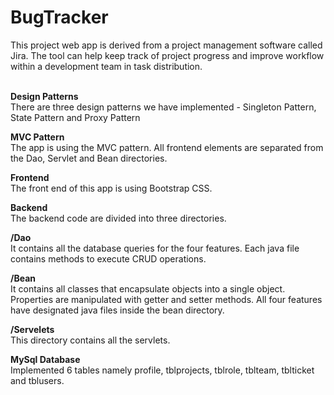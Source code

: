 # BugTracker

This project web app is derived from a project management software called Jira. The tool can help keep track of project progress and improve workflow within a development team in task distribution.

<br />
<b>Design Patterns</b><br />
There are three design patterns we have implemented - Singleton Pattern,  State Pattern and Proxy Pattern
<br />

<b>MVC Pattern</b><br />
The app is using the MVC pattern. All frontend elements are separated from the Dao, Servlet and Bean directories.
<br />

<b>Frontend</b><br />
The front end of this app is using Bootstrap CSS. <br />

<b>Backend</b><br />
The backend code are divided into three directories.<br />

<b>/Dao</b><br />
It contains all the database queries for the four features. Each java file contains methods to execute CRUD operations.<br />

<b>/Bean</b><br /> 
It contains all classes that encapsulate objects into a single object.  Properties are manipulated with getter and setter methods. All four features have designated java files inside the bean directory.<br />

<b>/Servelets</b><br />
This directory contains all the servlets.<br />

<b>MySql Database</b><br />
Implemented 6 tables namely profile, tblprojects, tblrole, tblteam, tblticket and tblusers.<br /><br />
